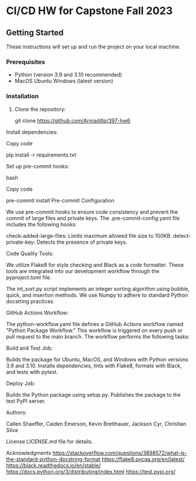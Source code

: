 # CI/CD HW for Capstone Fall 2023

## Getting Started

These instructions will set up and run the project on your local machine.

### Prerequisites

- Python (version 3.9 and 3.10 recommended)
- MacOS Ubuntu Windows (latest version)

### Installation

1. Clone the repository:

   git clone https://github.com/Armadillq/397-hw6
   
Install dependencies:

Copy code

pip install -r requirements.txt


Set up pre-commit hooks:

bash


Copy code

pre-commit install
Pre-commit Configuration

We use pre-commit hooks to ensure code consistency and prevent the commit of large files and private keys. The .pre-commit-config.yaml file includes the following hooks:

check-added-large-files: Limits maximum allowed file size to 100KB.
detect-private-key: Detects the presence of private keys.


Code Quality Tools:

We utilize Flake8 for style checking and Black as a code formatter. These tools are integrated into our development workflow through the pyproject.toml file.

The int_sort.py script implements an integer sorting algorithm using bubble, quick, and insertion methods. We use Numpy to adhere to standard Python docstring practices.

GitHub Actions Workflow:

The python-workflow.yaml file defines a GitHub Actions workflow named "Python Package Workflow." This workflow is triggered on every push or pull request to the main branch. The workflow performs the following tasks:


Build and Test Job:

Builds the package for Ubuntu, MacOS, and Windows with Python versions 3.9 and 3.10.
Installs dependencies, lints with Flake8, formats with Black, and tests with pytest.


Deploy Job:

Builds the Python package using setup.py.
Publishes the package to the test PyPI server.


Authors:

Callen Shaeffer,
Caiden Emerson,
Kevin Bretthauer,
Jackson Cyr,
Christian Silva

License
LICENSE.md file for details.

Acknowledgments
https://stackoverflow.com/questions/3898572/what-is-the-standard-python-docstring-format
https://flake8.pycqa.org/en/latest/
https://black.readthedocs.io/en/stable/
https://docs.python.org/3/distributing/index.html
https://test.pypi.org/
